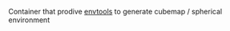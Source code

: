 Container that prodive [envtools](https://github.com/cedricpinson/envtools) to generate cubemap / spherical environment
